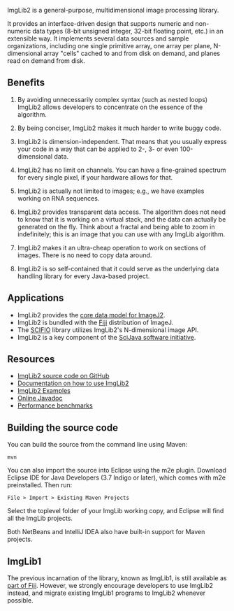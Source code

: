 ImgLib2 is a general-purpose, multidimensional image processing library.

It provides an interface-driven design that supports numeric and
non-numeric data types (8-bit unsigned integer, 32-bit floating point,
etc.) in an extensible way. It implements several data sources and
sample organizations, including one single primitive array, one array
per plane, N-dimensional array "cells" cached to and from disk on
demand, and planes read on demand from disk.


Benefits
--------

1. By avoiding unnecessarily complex syntax (such as nested loops) ImgLib2
   allows developers to concentrate on the essence of the algorithm.

2. By being conciser, ImgLib2 makes it much harder to write buggy code.

3. ImgLib2 is dimension-independent. That means that you usually express your
   code in a way that can be applied to 2-, 3- or even 100-dimensional data.

4. ImgLib2 has no limit on channels. You can have a fine-grained spectrum for
   every single pixel, if your hardware allows for that.

5. ImgLib2 is actually not limited to images; e.g., we have examples working on
   RNA sequences.

6. ImgLib2 provides transparent data access. The algorithm does not need to
   know that it is working on a virtual stack, and the data can actually be
   generated on the fly. Think about a fractal and being able to zoom in
   indefinitely; this is an image that you can use with any ImgLib algorithm.

7. ImgLib2 makes it an ultra-cheap operation to work on sections of images.
   There is no need to copy data around.

8. ImgLib2 is so self-contained that it could serve as the underlying data
   handling library for every Java-based project.


Applications
------------

* ImgLib2 provides the
  [core data model for ImageJ2](http://imagej.net/ImageJ2).
* ImgLib2 is bundled with the [Fiji](http://fiji.sc/) distribution of ImageJ.
* The [SCIFIO](http://scif.io/) library utilizes ImgLib2's N-dimensional image API.
* ImgLib2 is a key component of the
  [SciJava software initiative](http://scijava.org/).


Resources
---------

* [ImgLib2 source code on GitHub](https://github.com/imglib/imglib2)
* [Documentation on how to use ImgLib2](http://imglib2.net/)
* [ImgLib2 Examples](http://imagej.net/ImgLib2_Examples)
* [Online Javadoc](http://javadoc.imagej.net/ImgLib2/)
* [Performance benchmarks](http://developer.imagej.net/imglib-benchmarks)


Building the source code
------------------------

You can build the source from the command line using Maven:

    mvn

You can also import the source into Eclipse using the m2e plugin.
Download Eclipse IDE for Java Developers (3.7 Indigo or later), which
comes with m2e preinstalled. Then run:

    File > Import > Existing Maven Projects

Select the toplevel folder of your ImgLib working copy, and Eclipse will
find all the ImgLib projects.

Both NetBeans and IntelliJ IDEA also have built-in support for Maven
projects.


ImgLib1
-------

The previous incarnation of the library, known as ImgLib1, is still available
as [part of Fiji](https://github.com/fiji/legacy-imglib1).
However, we strongly encourage developers to use ImgLib2 instead, and migrate
existing ImgLib1 programs to ImgLib2 whenever possible.

